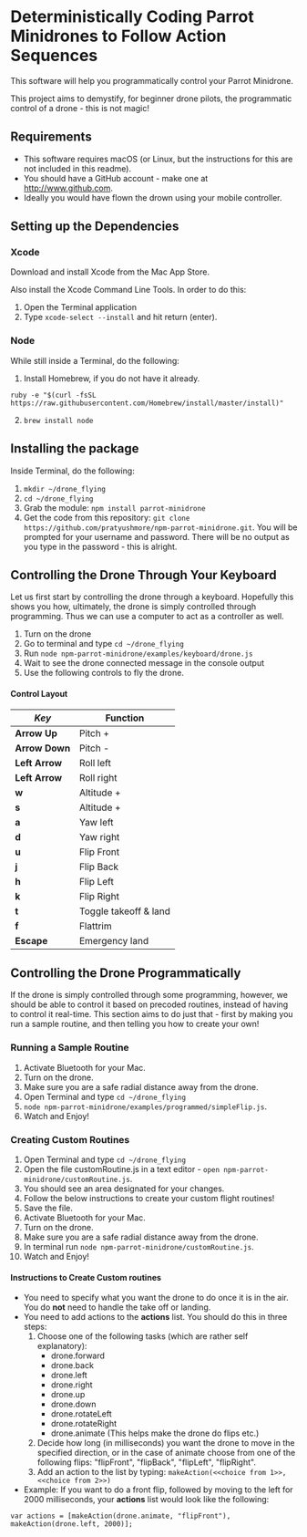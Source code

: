 # Deterministically Coding Parrot Minidrones to Follow Action Sequences

This software will help you programmatically control your Parrot Minidrone.

This project aims to demystify, for beginner drone pilots, the programmatic control of a drone - this is not magic!

## Requirements
- This software requires macOS (or Linux, but the instructions for this are not included in this readme).
- You should have a GitHub account - make one at http://www.github.com.
- Ideally you would have flown the drown using your mobile controller.

## Setting up the Dependencies

### Xcode

Download and install Xcode from the Mac App Store.

Also install the Xcode Command Line Tools. In order to do this:
1. Open the Terminal application
2. Type `xcode-select --install` and hit return (enter).

### Node
While still inside a Terminal, do the following:

1. Install Homebrew, if you do not have it already.

```
ruby -e "$(curl -fsSL https://raw.githubusercontent.com/Homebrew/install/master/install)"
```
2. `brew install node`

## Installing the package

Inside Terminal, do the following:
1. `mkdir ~/drone_flying`
2. `cd ~/drone_flying`
3. Grab the module: `npm install parrot-minidrone`
4. Get the code from this repository: `git clone https://github.com/pratyushmore/npm-parrot-minidrone.git`. You will be prompted for your username and password. There will be no output as you type in the password - this is alright.

## Controlling the Drone Through Your Keyboard
Let us first start by controlling the drone through a keyboard. Hopefully this shows you how, ultimately, the drone is simply controlled through programming. Thus we can use a computer to act as a controller as well.

1. Turn on the drone
2. Go to terminal and type `cd ~/drone_flying`
3. Run `node npm-parrot-minidrone/examples/keyboard/drone.js`
4. Wait to see the drone connected message in the console output
5. Use the following controls to fly the drone.

#### Control Layout
*Key* | Function
--- | ---
**Arrow Up** | Pitch +
**Arrow Down** | Pitch -
**Left Arrow** | Roll left
**Left Arrow** | Roll right
**w** | Altitude +
**s** | Altitude +
**a** | Yaw left
**d** | Yaw right
**u** | Flip Front
**j** | Flip Back
**h** | Flip Left
**k** | Flip Right
**t** | Toggle takeoff & land
**f** | Flattrim
**Escape** | Emergency land

## Controlling the Drone Programmatically

If the drone is simply controlled through some programming, however, we should be able to control it based on precoded routines, instead of having to control it real-time. This section aims to do just that - first by making you run a sample routine, and then telling you how to create your own!

### Running a Sample Routine

1. Activate Bluetooth for your Mac.
2. Turn on the drone.
3. Make sure you are a safe radial distance away from the drone.
4. Open Terminal and type `cd ~/drone_flying`
5. `node npm-parrot-minidrone/examples/programmed/simpleFlip.js`.
6. Watch and Enjoy!

### Creating Custom Routines

1. Open Terminal and type `cd ~/drone_flying`
2. Open the file customRoutine.js in a text editor - `open npm-parrot-minidrone/customRoutine.js`.
3. You should see an area designated for your changes.
4. Follow the below instructions to create your custom flight routines!
5. Save the file.
6. Activate Bluetooth for your Mac.
7. Turn on the drone.
8. Make sure you are a safe radial distance away from the drone.
9. In terminal run `node npm-parrot-minidrone/customRoutine.js`.
10. Watch and Enjoy!

#### Instructions to Create Custom routines

* You need to specify what you want the drone to do once it is in the air. You do **not** need to handle the take off or landing.
* You need to add actions to the **actions** list. You should do this in three steps:
 	1. Choose one of the following tasks (which are rather self explanatory):
		* drone.forward
		* drone.back
		* drone.left
		* drone.right
		* drone.up
		* drone.down
		* drone.rotateLeft
		* drone.rotateRight
		* drone.animate (This helps make the drone do flips etc.)
	2. Decide how long (in milliseconds) you want the drone to move in the specified direction, or in the case of animate choose from one of the following flips: "flipFront", "flipBack", "flipLeft", "flipRight".
	3. Add an action to the list by typing: `makeAction(<<choice from 1>>, <<choice from 2>>)`
* Example: If you want to do a front flip, followed by moving to the left for 2000 milliseconds, your **actions** list would look like the following:
```
var actions = [makeAction(drone.animate, "flipFront"), makeAction(drone.left, 2000)];
```
